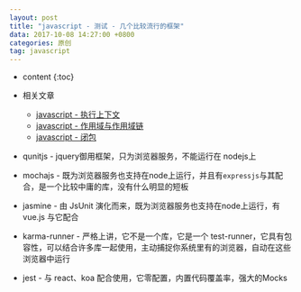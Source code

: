 ```yaml
---
layout: post
title: "javascript - 测试 - 几个比较流行的框架"
data: 2017-10-08 14:27:00 +0800
categories: 原创
tag: javascript
---
```

* content
{:toc}

* 相关文章
    + [javascript - 执行上下文](http://www.jmazm.com/2017/10/08/js-EC/)
    + [javascript - 作用域与作用域链](http://www.jmazm.com/2017/10/08/js-Scope/)
    + [javascript - 闭包](http://www.jmazm.com/2017/09/30/js-closure/)

<!-- more -->

* qunitjs - jquery御用框架，只为浏览器服务，不能运行在 nodejs上

* mochajs - 既为浏览器服务也支持在node上运行，并且有`expressjs`与其配合，是一个比较中庸的库，没有什么明显的短板

* jasmine - 由 JsUnit 演化而来，既为浏览器服务也支持在node上运行，有 vue.js 与它配合

* karma-runner - 严格上讲，它不是一个库，它是一个 test-runner，它具有包容性，可以结合许多库一起使用，主动捕捉你系统里有的浏览器，自动在这些浏览器中运行

* jest - 与 react、koa 配合使用，它零配置，内置代码覆盖率，强大的Mocks


